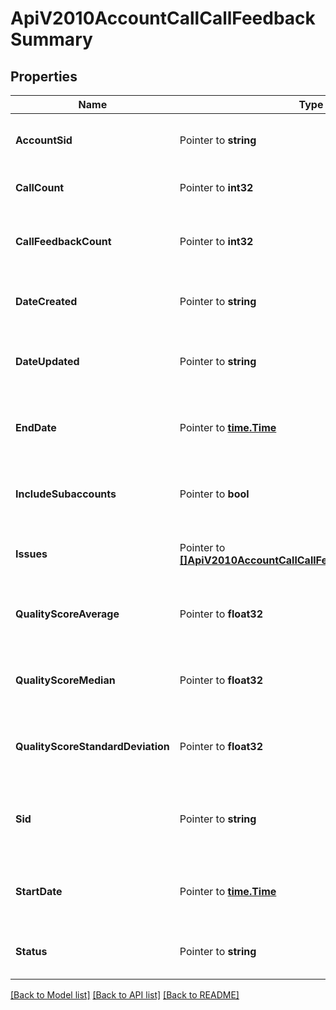 # ApiV2010AccountCallCallFeedbackSummary

## Properties
Name | Type | Description | Notes
------------ | ------------- | ------------- | -------------
**AccountSid** | Pointer to **string** | The unique sid that identifies this account |
**CallCount** | Pointer to **int32** | The total number of calls |
**CallFeedbackCount** | Pointer to **int32** | The total number of calls with a feedback entry |
**DateCreated** | Pointer to **string** | The date this resource was created |
**DateUpdated** | Pointer to **string** | The date this resource was last updated |
**EndDate** | Pointer to [**time.Time**](time.Time.md) | The latest feedback entry date in the summary |
**IncludeSubaccounts** | Pointer to **bool** | Whether the feedback summary includes subaccounts |
**Issues** | Pointer to [**[]ApiV2010AccountCallCallFeedbackSummaryIssues**](api_v2010_account_call_call_feedback_summary_issues.md) | Issues experienced during the call |
**QualityScoreAverage** | Pointer to **float32** | The average QualityScore of the feedback entries |
**QualityScoreMedian** | Pointer to **float32** | The median QualityScore of the feedback entries |
**QualityScoreStandardDeviation** | Pointer to **float32** | The standard deviation of the quality scores |
**Sid** | Pointer to **string** | A string that uniquely identifies this feedback entry |
**StartDate** | Pointer to [**time.Time**](time.Time.md) | The earliest feedback entry date in the summary |
**Status** | Pointer to **string** | The status of the feedback summary |

[[Back to Model list]](../README.md#documentation-for-models) [[Back to API list]](../README.md#documentation-for-api-endpoints) [[Back to README]](../README.md)


